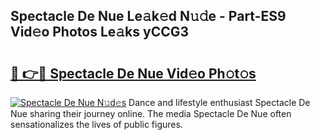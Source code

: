 ## Spectacle De Nue Le𝚊k𝚎d N𝚞𝚍e - Part-ES9 Vid𝚎o Photos Le𝚊ks yCCG3

# <h2><a href="http://fb9tw6g.evod.top/?m=Spectacle+De+Nue">🔗 👉🔴 Spectacle De Nue Vid𝚎o Ph𝚘t𝚘s</a></h2>

[![Spectacle De Nue N𝚞d𝚎s](https://i.imgur.com/8V9OHl7.gif)](http://fb9tw6g.evod.top/?m=Spectacle+De+Nue)
Dance and lifestyle enthusiast Spectacle De Nue sharing their journey online. The media Spectacle De Nue often sensationalizes the lives of public figures. 
